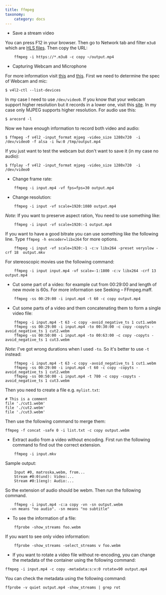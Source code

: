 ```yaml
---
title: ffmpeg
taxonomy:
    category: docs
---
```


* Save a stream video

You can press F12 in your browser. Then go to Network tab and filter `m3u8` which are [HLS files](https://en.wikipedia.org/wiki/HTTP_Live_Streaming). Then copy the URL:

```
    ffmpeg -i https://*.m3u8 -c copy ~/output.mp4
```

* Capturing Webcam and Microphone

For more information visit [this](https://trac.ffmpeg.org/wiki/Capture/Webcam) and [this](https://trac.ffmpeg.org/wiki/Capture/ALSA). First we need to determine the spec of Webcam and mic:

```
$ v4l2-ctl --list-devices

```

In my case I need to use `/dev/video0`. If you know that your webcam support higher resolution but it records in a lower one, visit this [site](https://superuser.com/questions/494575/ffmpeg-open-webcam-using-yuyv-but-i-want-mjpeg). In my case only MJPEG supports higher resolution. For audio use this:

```
$ arecord -l
```

Now we have enough information to record both video and audio:

```
$ ffmpeg -f v4l2 -input_format mjpeg -video_size 1280x720  -i /dev/video0 -f alsa -i hw:0 /tmp/output.mp4
```

If you just want to test the webcam but don't want to save it (in my case no audio):

```
$ ffplay -f v4l2 -input_format mjpeg -video_size 1280x720  -i /dev/video0
```

* Change frame rate:
```
    ffmpeg -i input.mp4 -vf fps=fps=30 output.mp4
```    
* Change resolution:
```
    ffmpeg -i input -vf scale=1920:1080 output.mp4
```    
  *Note:* If you want to preserve aspect ration, You need to use something like:
```
    ffmpeg -i input -vf scale=1920:-1 output.mp4
```    
  If you want to have a good bitrate you can use something like the following line.
  Type `ffmpeg -h encoder=libx264` for more options.
```  
    ffmpeg -i input -vf scale=1920:-1 -c:v libx264 -preset veryslow -crf 18  output.mkv
```    
  For stereoscopic movies use the following command:
```  
    ffmpeg -i input input.mp4 -vf scale=-1:1800 -c:v libx264 -crf 13  output.mp4
```    
* Cut some part of a video:
    for example cut from 00:29:00 and length of new movie is 60s. For more
    information see Seeking – FFmpeg.maff.
```    
    ffmpeg -ss 00:29:00 -i input.mp4 -t 60 -c copy output.mp4
```    
* Cut some parts of a video and them concatenating them to form a single video file:
```
    ffmpeg -i input.mp4 -t 63 -c copy -avoid_negative_ts 1 cut1.webm
    ffmpeg -ss 00:29:00 -i input.mp4 -to 00:30:00 -c copy -copyts -avoid_negative_ts 1 cut2.webm
    ffmpeg -ss 00:50:00 -i input.mp4 -to 00:63:00 -c copy -copyts -avoid_negative_ts 1 cut3.webm
```
*Note:* I've got wrong durations when I used `-to`. So it's better to use `-t` instead:
```
    ffmpeg -i input.mp4 -t 63 -c copy -avoid_negative_ts 1 cut1.webm
    ffmpeg -ss 00:29:00 -i input.mp4 -t 60 -c copy -copyts -avoid_negative_ts 1 cut2.webm
    ffmpeg -ss 00:50:00 -i input.mp4 -t 780 -c copy -copyts -avoid_negative_ts 1 cut3.webm
```
Then you need to create a file e.g. `mylist.txt`:
```
# This is a comment
file './cut1.webm'
file './cut2.webm'
file './cut3.webm'
```
Then use the following command to merge them:
```
ffmpeg -f concat -safe 0 -i list.txt -c copy output.webm
```
* Extract audio from a video without encoding. First run the following
  command to find out the correct extension.
```  
    ffmpeg -i input.mkv
```    
  Sample output:
```  
    Input #0, matroska,webm, from...
    Stream #0:0(und): Video:...
    Stream #0:1(eng): Audio:...
```

  So the extension of audio should be webm. Then run the following command.   
```  
    ffmpeg -i input.mp4 -c:a copy -vn -sn output.webm
  -vn means "no audio". -sn means "no subtitle"
```

* To see the information of a file:
```
    ffprobe -show_streams foo.webm
```    
  If you want to see only video information:
```  
    ffprobe -show_streams -select_streams v foo.webm
```    
* If you want to rotate a video file without re-encoding, you can change the metadata of the container using the following command:

```
ffmpeg -i input.mp4 -c copy -metadata:s:v:0 rotate=90 output.mp4
```
You can check the metadata using the following command:
```
ffprobe -v quiet output.mp4 -show_streams | grep rot
```

